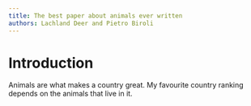 ```yaml
---
title: The best paper about animals ever written
authors: Lachland Deer and Pietro Biroli
---
```


# Introduction
Animals are what makes a country great.
My favourite country ranking depends on the animals that live in it.
